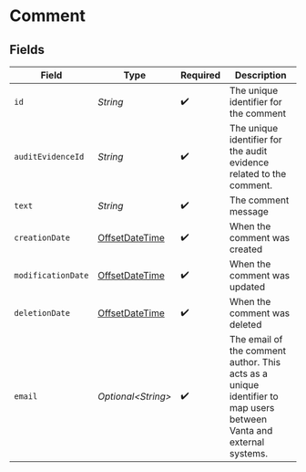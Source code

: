 # Comment


## Fields

| Field                                                                                                              | Type                                                                                                               | Required                                                                                                           | Description                                                                                                        |
| ------------------------------------------------------------------------------------------------------------------ | ------------------------------------------------------------------------------------------------------------------ | ------------------------------------------------------------------------------------------------------------------ | ------------------------------------------------------------------------------------------------------------------ |
| `id`                                                                                                               | *String*                                                                                                           | :heavy_check_mark:                                                                                                 | The unique identifier for the comment                                                                              |
| `auditEvidenceId`                                                                                                  | *String*                                                                                                           | :heavy_check_mark:                                                                                                 | The unique identifier for the audit evidence related to the comment.                                               |
| `text`                                                                                                             | *String*                                                                                                           | :heavy_check_mark:                                                                                                 | The comment message                                                                                                |
| `creationDate`                                                                                                     | [OffsetDateTime](https://docs.oracle.com/javase/8/docs/api/java/time/OffsetDateTime.html)                          | :heavy_check_mark:                                                                                                 | When the comment was created                                                                                       |
| `modificationDate`                                                                                                 | [OffsetDateTime](https://docs.oracle.com/javase/8/docs/api/java/time/OffsetDateTime.html)                          | :heavy_check_mark:                                                                                                 | When the comment was updated                                                                                       |
| `deletionDate`                                                                                                     | [OffsetDateTime](https://docs.oracle.com/javase/8/docs/api/java/time/OffsetDateTime.html)                          | :heavy_check_mark:                                                                                                 | When the comment was deleted                                                                                       |
| `email`                                                                                                            | *Optional\<String>*                                                                                                | :heavy_check_mark:                                                                                                 | The email of the comment author. This acts as a unique identifier to map users between Vanta and external systems. |